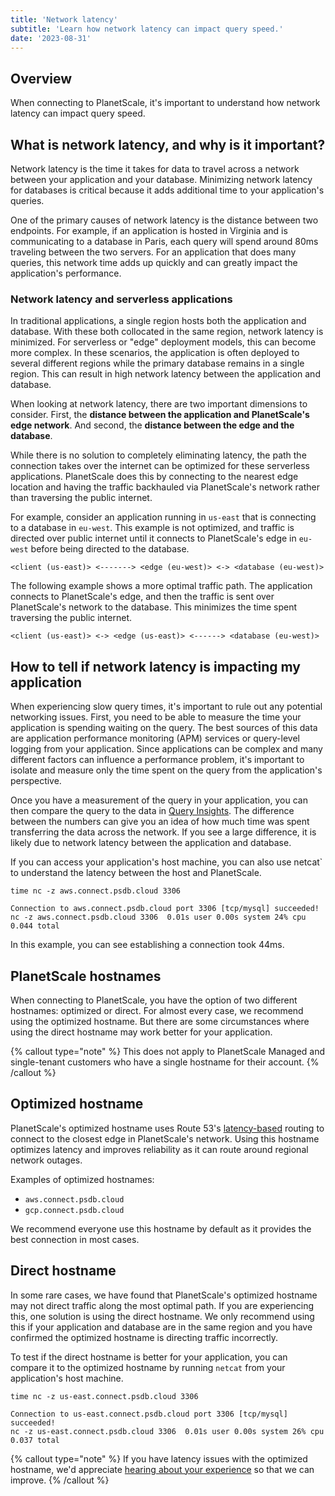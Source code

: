 ```yaml
---
title: 'Network latency'
subtitle: 'Learn how network latency can impact query speed.'
date: '2023-08-31'
---
```


## Overview

When connecting to PlanetScale, it's important to understand how network latency can impact query speed.

## What is network latency, and why is it important?

Network latency is the time it takes for data to travel across a network between your application and your database. Minimizing network latency for databases is critical because it adds additional time to your application's queries.

One of the primary causes of network latency is the distance between two endpoints. For example, if an application is hosted in Virginia and is communicating to a database in Paris, each query will spend around 80ms traveling between the two servers. For an application that does many queries, this network time adds up quickly and can greatly impact the application's performance.

### Network latency and serverless applications

In traditional applications, a single region hosts both the application and database. With these both collocated in the same region, network latency is minimized. For serverless or "edge" deployment models, this can become more complex. In these scenarios, the application is often deployed to several different regions while the primary database remains in a single region. This can result in high network latency between the application and database.

When looking at network latency, there are two important dimensions to consider. First, the **distance between the application and PlanetScale's edge network**. And second, the **distance between the edge and the database**.

While there is no solution to completely eliminating latency, the path the connection takes over the internet can be optimized for these serverless applications. PlanetScale does this by connecting to the nearest edge location and having the traffic backhauled via PlanetScale's network rather than traversing the public internet.

For example, consider an application running in `us-east` that is connecting to a database in `eu-west`. This example is not optimized, and traffic is directed over public internet until it connects to PlanetScale's edge in `eu-west` before being directed to the database.

```
<client (us-east)> <-------> <edge (eu-west)> <-> <database (eu-west)>
```

The following example shows a more optimal traffic path. The application connects to PlanetScale's edge, and then the traffic is sent over PlanetScale's network to the database. This minimizes the time spent traversing the public internet.

```
<client (us-east)> <-> <edge (us-east)> <------> <database (eu-west)>
```

## How to tell if network latency is impacting my application

When experiencing slow query times, it's important to rule out any potential networking issues. First, you need to be able to measure the time your application is spending waiting on the query. The best sources of this data are application performance monitoring (APM) services or query-level logging from your application. Since applications can be complex and many different factors can influence a performance problem, it's important to isolate and measure only the time spent on the query from the application's perspective.

Once you have a measurement of the query in your application, you can then compare the query to the data in [Query Insights](/docs/concepts/query-insights). The difference between the numbers can give you an idea of how much time was spent transferring the data across the network. If you see a large difference, it is likely due to network latency between the application and database.

If you can access your application's host machine, you can also use netcat` to understand the latency between the host and PlanetScale.

```shell
time nc -z aws.connect.psdb.cloud 3306

Connection to aws.connect.psdb.cloud port 3306 [tcp/mysql] succeeded!
nc -z aws.connect.psdb.cloud 3306  0.01s user 0.00s system 24% cpu 0.044 total
```

In this example, you can see establishing a connection took 44ms.

## PlanetScale hostnames

When connecting to PlanetScale, you have the option of two different hostnames: optimized or direct. For almost every case, we recommend using the optimized hostname. But there are some circumstances where using the direct hostname may work better for your application.

{% callout type="note" %}
This does not apply to PlanetScale Managed and single-tenant customers who have a single hostname for their account.
{% /callout %}

## Optimized hostname

PlanetScale's optimized hostname uses Route 53's [latency-based](https://docs.aws.amazon.com/Route53/latest/DeveloperGuide/routing-policy-latency.html) routing to connect to the closest edge in PlanetScale's network. Using this hostname optimizes latency and improves reliability as it can route around regional network outages.

Examples of optimized hostnames:

- `aws.connect.psdb.cloud`
- `gcp.connect.psdb.cloud`

We recommend everyone use this hostname by default as it provides the best connection in most cases.

## Direct hostname

In some rare cases, we have found that PlanetScale's optimized hostname may not direct traffic along the most optimal path. If you are experiencing this, one solution is using
the direct hostname. We only recommend using this if your application and database are in the same region and you have confirmed the optimized hostname is directing traffic incorrectly.

To test if the direct hostname is better for your application, you can compare it to the optimized hostname by running `netcat` from your application's host machine.

```shell
time nc -z us-east.connect.psdb.cloud 3306

Connection to us-east.connect.psdb.cloud port 3306 [tcp/mysql] succeeded!
nc -z us-east.connect.psdb.cloud 3306  0.01s user 0.00s system 26% cpu 0.037 total
```

{% callout type="note" %}
If you have latency issues with the optimized hostname, we'd appreciate [hearing about your experience](https://support.planetscale.com/hc/en-us/requests/new) so that we can improve.
{% /callout %}
